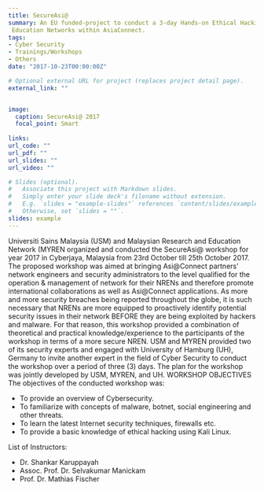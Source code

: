 ```yaml
---
title: SecureAsi@
summary: An EU funded-project to conduct a 3-day Hands-on Ethical Hacking Workshop for members of National Research
 Education Networks within AsiaConnect.
tags:
- Cyber Security
- Trainings/Workshops
- Others
date: "2017-10-23T00:00:00Z"

# Optional external URL for project (replaces project detail page).
external_link: ""


image:
  caption: SecureAsi@ 2017
  focal_point: Smart
  
links:
url_code: ""
url_pdf: ""
url_slides: ""
url_video: ""

# Slides (optional).
#   Associate this project with Markdown slides.
#   Simply enter your slide deck's filename without extension.
#   E.g. `slides = "example-slides"` references `content/slides/example-slides.md`.
#   Otherwise, set `slides = ""`.
slides: example
---
```

Universiti Sains Malaysia (USM) and Malaysian Research and Education Network (MYREN organized and conducted the SecureAsi@ workshop for year 2017 in Cyberjaya, Malaysia from 23rd October till 25th October 2017.
The proposed workshop was aimed at bringing Asi@Connect partners’ network engineers and security administrators to the level qualified for the operation & management of network for their NRENs and therefore promote international collaborations as well as Asi@Connect applications. 
As more and more security breaches being reported throughout the globe, it is such necessary that NRENs are more equipped to proactively identify potential security issues in their network BEFORE they are being exploited by hackers and malware. For that reason, this workshop provided a combination of theoretical and practical knowledge/experience to the participants of the workshop in terms of a more secure NREN. 
USM and MYREN provided two of its security experts and engaged with University of Hamburg (UH), Germany to invite another expert in the field of Cyber Security to conduct the workshop over a period of three (3) days. The plan for the workshop was jointly developed by USM, MYREN, and UH.
WORKSHOP OBJECTIVES
The objectives of the conducted workshop was: 
- To provide an overview of Cybersecurity.
- To familiarize with concepts of malware, botnet, social engineering and other threats.
- To learn the latest Internet security techniques, firewalls etc.
- To provide a basic knowledge of ethical hacking using Kali Linux.
    
List of Instructors:
- Dr. Shankar Karuppayah
- Assoc. Prof. Dr. Selvakumar Manickam
- Prof. Dr. Mathias Fischer
